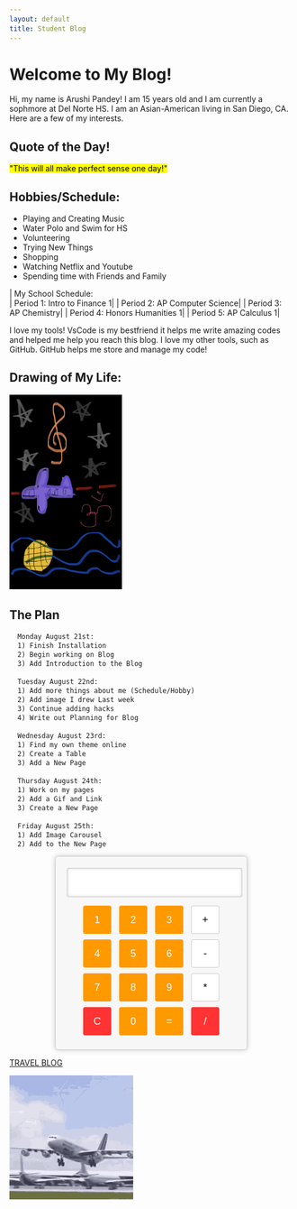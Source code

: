 ```yaml
---
layout: default
title: Student Blog
---
```



# Welcome to My Blog!
Hi, my name is Arushi Pandey! I am 15 years old and I am currently a sophmore at Del Norte HS. I am an Asian-American living in San Diego, CA. Here are a few of my interests.

## Quote of the Day!
<mark>"This will all make perfect sense one day!" <mark> 

## Hobbies/Schedule:
- Playing and Creating Music 
- Water Polo and Swim for HS
- Volunteering 
- Trying New Things
- Shopping
- Watching Netflix and Youtube
- Spending time with Friends and Family

|              My School Schedule:      
| Period 1: Intro to Finance 1|
| Period 2: AP Computer Science|
| Period 3: AP Chemistry|
| Period 4: Honors Humanities 1|
| Period 5: AP Calculus 1|


I love my tools! VsCode is my bestfriend it helps me write amazing codes and helped me help you reach this blog. I love my other tools, such as GitHub. GitHub helps me store and manage my code!

## Drawing of My Life:

<img src="images/IMG_3595.jpg" alt = "drawing" width="200">

## The Plan      
      
      Monday August 21st: 
      1) Finish Installation
      2) Begin working on Blog
      3) Add Introduction to the Blog
      
      Tuesday August 22nd:
      1) Add more things about me (Schedule/Hobby)
      2) Add image I drew Last week
      3) Continue adding hacks
      4) Write out Planning for Blog
      
      Wednesday August 23rd:
      1) Find my own theme online
      2) Create a Table
      3) Add a New Page

      Thursday August 24th:
      1) Work on my pages
      2) Add a Gif and Link
      3) Create a New Page

      Friday August 25th:
      1) Add Image Carousel
      2) Add to the New Page


<div id="calculator">
    <input type="text" id="display" readonly>
    <div id="buttons">
        <button onclick="appendToDisplay('1')">1</button>
        <button onclick="appendToDisplay('2')">2</button>
        <button onclick="appendToDisplay('3')">3</button>
        <button onclick="appendToDisplay('+')">+</button>
        <button onclick="appendToDisplay('4')">4</button>
        <button onclick="appendToDisplay('5')">5</button>
        <button onclick="appendToDisplay('6')">6</button>
        <button onclick="appendToDisplay('-')">-</button>
        <button onclick="appendToDisplay('7')">7</button>
        <button onclick="appendToDisplay('8')">8</button>
        <button onclick="appendToDisplay('9')">9</button>
        <button onclick="appendToDisplay('*')">*</button>
        <button onclick="clearDisplay()">C</button>
        <button onclick="appendToDisplay('0')">0</button>
        <button onclick="calculate()">=</button>
        <button onclick="appendToDisplay('/')">/</button>
    </div>
</div>

<style>
/* Calculator Container */
#calculator {
    width: 300px;
    margin: 0 auto;
    padding: 20px;
    border: 1px solid #ccc;
    border-radius: 5px;
    box-shadow: 0 0 10px rgba(0, 0, 0, 0.2);
    background-color: #f7f7f7;
    text-align: center;
}

/* Calculator Display */
#display {
    width: 100%;
    height: 40px;
    margin-bottom: 10px;
    font-size: 18px;
    text-align: right;
    padding: 5px;
    background-color: #fff;
    border: 1px solid #ccc;
    border-radius: 3px;
    box-shadow: inset 0 0 5px rgba(0, 0, 0, 0.2);
}

/* Calculator Buttons */
#buttons button {
    width: 50px;
    height: 50px;
    font-size: 18px;
    margin: 5px;
    cursor: pointer;
    border: 1px solid #ccc;
    border-radius: 3px;
    background-color: #fff;
}

/* Calculator Buttons (Operator Buttons) */
#buttons button:nth-child(4n-3),
#buttons button:nth-child(4n-2),
#buttons button:nth-child(4n-1),
#buttons button:last-child {
    background-color: #ff9900;
    color: #fff;
    border: 1px solid #ff9900;
}

/* Calculator Buttons (Clear and Equals) */
#buttons button:nth-child(13),
#buttons button:nth-child(16) {
    background-color: #ff3333;
    color: #fff;
    border: 1px solid #ff3333;
}
</style>

<script>
function appendToDisplay(value) {
    document.getElementById('display').value += value;
}

function clearDisplay() {
    document.getElementById('display').value = '';
}

function calculate() {
    try {
        document.getElementById('display').value = eval(document.getElementById('display').value);
    } catch (error) {
        document.getElementById('display').value = 'Error';
    }
}
</script>


<!-- ## Important Tools:

- Plans, Lists, [Scrum Boards](https://clickup.com/blog/scrum-board/) help you to track key events, show progress and record time.  Effort is a big part of your class grade.  Show plans and time spent!
- [Hacks(Todo)](https://levelup.gitconnected.com/six-ultimate-daily-hacks-for-every-programmer-60f5f10feae) enable you to stay in focus with key requirements of the class.  Each Hack will produce Tangibles.
- Tangibles or [Tangible Artifacts](https://en.wikipedia.org/wiki/Artifact_(software_development)) are things you accumulate as a learner and coder. 

 -->

[TRAVEL BLOG](http://0.0.0.0:4200/student/2023/08/23/Travel.html)




![gif](air.gif)